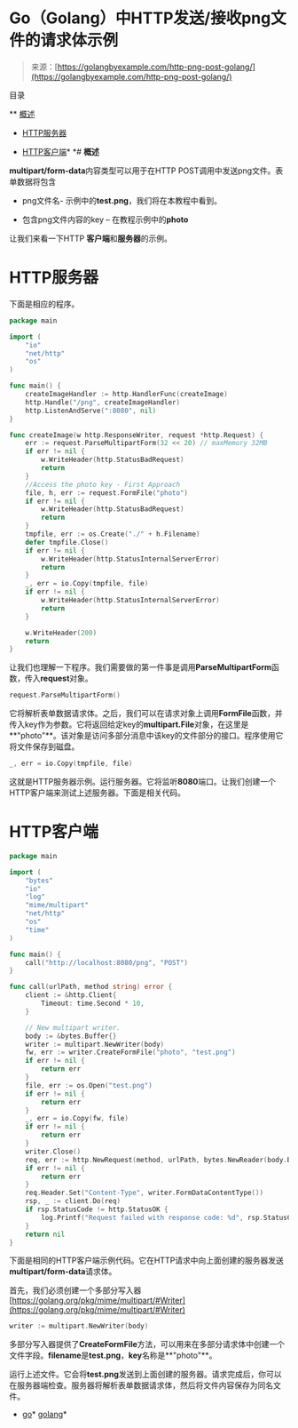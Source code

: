 <!--yml

类别：未分类

日期：2024-10-13 06:32:48

-->

# Go（Golang）中HTTP发送/接收png文件的请求体示例

> 来源：[https://golangbyexample.com/http-png-post-golang/](https://golangbyexample.com/http-png-post-golang/)

目录

**   [概述](#Overview "Overview")

+   [HTTP服务器](#HTTP_Server "HTTP Server")

+   [HTTP客户端](#HTTP_Client "HTTP Client")*  *# **概述**

**multipart/form-data**内容类型可以用于在HTTP POST调用中发送png文件。表单数据将包含

+   png文件名- 示例中的**test.png**，我们将在本教程中看到。

+   包含png文件内容的key – 在教程示例中的**photo**

让我们来看一下HTTP **客户端**和**服务器**的示例。

# **HTTP服务器**

下面是相应的程序。

```go
package main

import (
	"io"
	"net/http"
	"os"
)

func main() {
	createImageHandler := http.HandlerFunc(createImage)
	http.Handle("/png", createImageHandler)
	http.ListenAndServe(":8080", nil)
}

func createImage(w http.ResponseWriter, request *http.Request) {
	err := request.ParseMultipartForm(32 << 20) // maxMemory 32MB
	if err != nil {
		w.WriteHeader(http.StatusBadRequest)
		return
	}
	//Access the photo key - First Approach
	file, h, err := request.FormFile("photo")
	if err != nil {
		w.WriteHeader(http.StatusBadRequest)
		return
	}
	tmpfile, err := os.Create("./" + h.Filename)
	defer tmpfile.Close()
	if err != nil {
		w.WriteHeader(http.StatusInternalServerError)
		return
	}
	_, err = io.Copy(tmpfile, file)
	if err != nil {
		w.WriteHeader(http.StatusInternalServerError)
		return
	}

	w.WriteHeader(200)
	return
}
```

让我们也理解一下程序。我们需要做的第一件事是调用**ParseMultipartForm**函数，传入**request**对象。

```go
request.ParseMultipartForm()
```

它将解析表单数据请求体。之后，我们可以在请求对象上调用**FormFile**函数，并传入key作为参数。它将返回给定key的**multipart.File**对象，在这里是**"photo"**。该对象是访问多部分消息中该key的文件部分的接口。程序使用它将文件保存到磁盘。

```go
_, err = io.Copy(tmpfile, file)
```

这就是HTTP服务器示例。运行服务器。它将监听**8080**端口。让我们创建一个HTTP客户端来测试上述服务器。下面是相关代码。

# **HTTP客户端**

```go
package main

import (
	"bytes"
	"io"
	"log"
	"mime/multipart"
	"net/http"
	"os"
	"time"
)

func main() {
	call("http://localhost:8080/png", "POST")
}

func call(urlPath, method string) error {
	client := &http.Client{
		Timeout: time.Second * 10,
	}

	// New multipart writer.
	body := &bytes.Buffer{}
	writer := multipart.NewWriter(body)
	fw, err := writer.CreateFormFile("photo", "test.png")
	if err != nil {
		return err
	}
	file, err := os.Open("test.png")
	if err != nil {
		return err
	}
	_, err = io.Copy(fw, file)
	if err != nil {
		return err
	}
	writer.Close()
	req, err := http.NewRequest(method, urlPath, bytes.NewReader(body.Bytes()))
	if err != nil {
		return err
	}
	req.Header.Set("Content-Type", writer.FormDataContentType())
	rsp, _ := client.Do(req)
	if rsp.StatusCode != http.StatusOK {
		log.Printf("Request failed with response code: %d", rsp.StatusCode)
	}
	return nil
}
```

下面是相同的HTTP客户端示例代码。它在HTTP请求中向上面创建的服务器发送**multipart/form-data**请求体。

首先，我们必须创建一个多部分写入器 [https://golang.org/pkg/mime/multipart/#Writer](https://golang.org/pkg/mime/multipart/#Writer)

```go
writer := multipart.NewWriter(body)
```

多部分写入器提供了**CreateFormFile**方法，可以用来在多部分请求体中创建一个文件字段。**filename**是**test.png**，**key**名称是**"photo"**。

运行上述文件。它会将**test.png**发送到上面创建的服务器。请求完成后，你可以在服务器端检查。服务器将解析表单数据请求体，然后将文件内容保存为同名文件。

+   [go](https://golangbyexample.com/tag/go/)*   [golang](https://golangbyexample.com/tag/golang/)*
